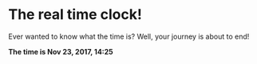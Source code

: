 # The real time clock!

Ever wanted to know what the time is? Well, your journey is about to end!

**The time is Nov 23, 2017, 14:25**